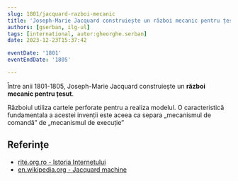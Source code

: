 ```yaml
---
slug: 1801/jacquard-razboi-mecanic
title: 'Joseph-Marie Jacquard construiește un război mecanic pentru țesut'
authors: [gserban, ilg-ul]
tags: [international, autor:gheorghe.serban]
date: 2023-12-23T15:37:42

eventDate: '1801'
eventEndDate: '1805'

---
```


Între anii 1801-1805, Joseph-Marie Jacquard construiește un **război
mecanic pentru țesut**.

<!-- truncate -->

Războiul utiliza cartele perforate pentru a realiza modelul.
O caracteristică fundamentala a acestei invenții este aceea
ca separa „mecanismul de comandă” de „mecanismul de execuție”

## Referințe

- [rite.org.ro - Istoria Internetului](https://rite.org.ro/istoria-internetului/)
- [en.wikipedia.org - Jacquard machine](https://en.wikipedia.org/wiki/Jacquard_machine)
